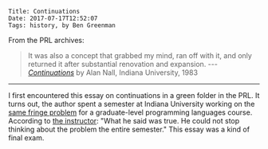     Title: Continuations
    Date: 2017-07-17T12:52:07
    Tags: history, by Ben Greenman

From the PRL archives:

> It was also a concept that grabbed my mind, ran off with it, and only
> returned it after substantial renovation and expansion.  --- [_Continuations_](/img/nall-continuations-1983.pdf) by Alan Nall, Indiana University, 1983

<!-- more -->

- - -

I first encountered this essay on continuations in a green folder in the PRL.
It turns out, the author spent a semester at Indiana University working on the
 [same fringe problem](http://wiki.c2.com/?SameFringeProblem) for a graduate-level programming languages course.
According to [the instructor](https://www.cs.indiana.edu/~dfried/):
 "What he said was true.  He could not stop thinking about the problem the entire semester."
This essay was a kind of final exam.
